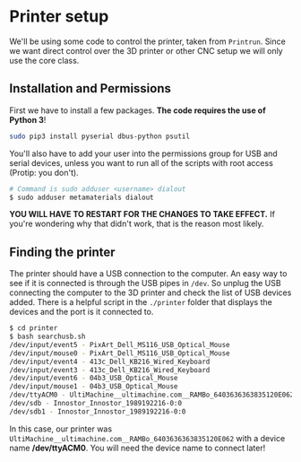 # Printer setup

We'll be using some code to control the printer, taken from `Printrun`. Since
we want direct control over the 3D printer or other CNC setup we will only
use the core class.

## Installation and Permissions

First we have to install a few packages. __The code requires the use of Python
3__!

```bash
sudo pip3 install pyserial dbus-python psutil
```

You'll also have to add your user into the permissions group for USB and serial devices,
unless you want to run all of the scripts with root access (Protip: you don't).

```bash
# Command is sudo adduser <username> dialout
$ sudo adduser metamaterials dialout
```

__YOU WILL HAVE TO RESTART FOR THE CHANGES TO TAKE EFFECT.__ If you're wondering why that
didn't work, that is the reason most likely.





## Finding the printer

The printer should have a USB connection to the computer. An easy way to see if it is connected
is through the USB pipes in `/dev`. So unplug the USB connecting the computer to the 3D printer
and check the list of USB devices added. There is a helpful script in the `./printer` folder
that displays the devices and the port is it connected to.

```bash
$ cd printer
$ bash searchusb.sh
/dev/input/event5 - PixArt_Dell_MS116_USB_Optical_Mouse
/dev/input/mouse0 - PixArt_Dell_MS116_USB_Optical_Mouse
/dev/input/event4 - 413c_Dell_KB216_Wired_Keyboard
/dev/input/event3 - 413c_Dell_KB216_Wired_Keyboard
/dev/input/event6 - 04b3_USB_Optical_Mouse
/dev/input/mouse1 - 04b3_USB_Optical_Mouse
/dev/ttyACM0 - UltiMachine__ultimachine.com__RAMBo_6403636363835120E062
/dev/sdb - Innostor_Innostor_1989192216-0:0
/dev/sdb1 - Innostor_Innostor_1989192216-0:0
```

In this case, our printer was `UltiMachine__ultimachine.com__RAMBo_6403636363835120E062` 
with a device name __/dev/ttyACM0__. You will need the device name to connect later!